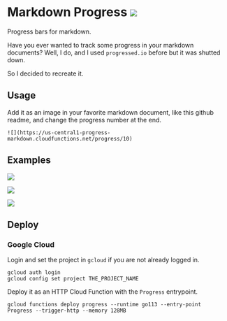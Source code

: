 # Markdown Progress ![](https://us-central1-progress-markdown.cloudfunctions.net/progress/100)

Progress bars for markdown.

Have you ever wanted to track some progress in your markdown documents?
Well, I do, and I used `progressed.io` before but it was shutted down.

So I decided to recreate it.

## Usage

Add it as an image in your favorite markdown document, like this github readme, and change the progress number at the end.

    ![](https://us-central1-progress-markdown.cloudfunctions.net/progress/10)

## Examples

![](https://us-central1-progress-markdown.cloudfunctions.net/progress/10)

![](https://us-central1-progress-markdown.cloudfunctions.net/progress/50)

![](https://us-central1-progress-markdown.cloudfunctions.net/progress/75)

## Deploy

### Google Cloud

Login and set the project in `gcloud` if you are not already logged in.

    gcloud auth login
    gcloud config set project THE_PROJECT_NAME

Deploy it as an HTTP Cloud Function with the `Progress` entrypoint.

    gcloud functions deploy progress --runtime go113 --entry-point Progress --trigger-http --memory 128MB

